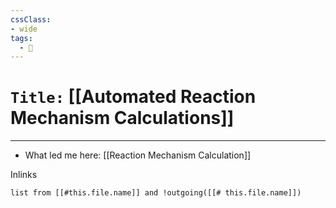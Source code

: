 ```yaml
---
cssClass:
- wide
tags:
  - 🧪
---
```


# `Title:` [[Automated Reaction Mechanism Calculations]]
--- 

- What led me here: [[Reaction Mechanism Calculation]]

Inlinks
```dataview 
list from [[#this.file.name]] and !outgoing([[# this.file.name]]) 
```